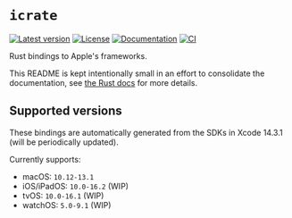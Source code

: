 # `icrate`

[![Latest version](https://badgen.net/crates/v/icrate)](https://crates.io/crates/icrate)
[![License](https://badgen.net/badge/license/MIT/blue)](../LICENSE.txt)
[![Documentation](https://docs.rs/icrate/badge.svg)](https://docs.rs/icrate/)
[![CI](https://github.com/madsmtm/objc2/actions/workflows/ci.yml/badge.svg)](https://github.com/madsmtm/objc2/actions/workflows/ci.yml)

Rust bindings to Apple's frameworks.

This README is kept intentionally small in an effort to consolidate the documentation, see [the Rust docs](https://docs.rs/icrate/) for more details.


## Supported versions

These bindings are automatically generated from the SDKs in Xcode 14.3.1 (will
be periodically updated).

Currently supports:
- macOS: `10.12-13.1`
- iOS/iPadOS: `10.0-16.2` (WIP)
- tvOS: `10.0-16.1` (WIP)
- watchOS: `5.0-9.1` (WIP)
